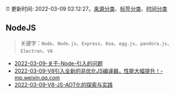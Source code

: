 :alarm_clock: 更新时间: 2022-03-09 02:12:27。[来源分类](../README.md)、[标签分类](../TAGS.md)、[时间分类](../TIMELINE.md)

## NodeJS


> 关键字：`Node`、`Node.js`、`Express`、`Koa`、`egg.js`、`pandora.js`、`Electron`、`V8`



- [2022-03-09-关于-Node-引入的问题](https://www.v2ex.com/t/839006) 
- [2022-03-09-V8引入全新的非优化JS编译器，性能大幅提升！-mp.weixin.qq.com](https://blogread.cn/news/go.php?idItem=14967&url=http%3A%2F%2Fmp.weixin.qq.com%2Fs%3F__biz%3DMzUyMzM2ODUwMA%3D%3D%26amp%3Bmid%3D2247493491%26amp%3Bidx%3D2%26amp%3Bsn%3D8615a95217d4fdb3a4fec9e28699eb1b%26amp%3Bchksm%3Dfa3f0628cd488f3e2c42fc16240aa5459fcdb5a99d3f7d5fe8c32cae5f9acedac8b17c2ea191%26amp%3Bscene%3D27%23wechat_redirect%26comefrom%3Dhttps%253A%252F%252Fblogread.cn%252Fnews%252F) 
- [2022-03-09-V8-JS-AOT化的探索与实践](https://toutiao.io/k/r3avybh) 
